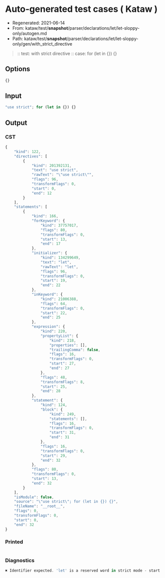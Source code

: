 # Auto-generated test cases ( Kataw )
- Regenerated: 2021-06-14
- From: kataw/test/__snapshot__/parser/declarations/let/let-sloppy-only/autogen.md
- Path: kataw/test/__snapshot__/parser/declarations/let/let-sloppy-only/gen/with_strict_directive
> :: test: with strict directive
> :: case: for (let in {}) {}
## Options

`````js
{}
`````
## Input

`````js
"use strict"; for (let in {}) {}
`````
## Output

### CST

```javascript
{
    "kind": 122,
    "directives": [
        {
            "kind": 201392131,
            "text": "use strict",
            "rawText": "\"use strict\"",
            "flags": 96,
            "transformFlags": 0,
            "start": 0,
            "end": 12
        }
    ],
    "statements": [
        {
            "kind": 166,
            "forKeyword": {
                "kind": 37757017,
                "flags": 80,
                "transformFlags": 0,
                "start": 13,
                "end": 17
            },
            "initializer": {
                "kind": 134299649,
                "text": "let",
                "rawText": "let",
                "flags": 96,
                "transformFlags": 0,
                "start": 19,
                "end": 22
            },
            "inKeyword": {
                "kind": 21006388,
                "flags": 64,
                "transformFlags": 0,
                "start": 22,
                "end": 25
            },
            "expression": {
                "kind": 220,
                "propertyList": {
                    "kind": 218,
                    "properties": [],
                    "trailingComma": false,
                    "flags": 16,
                    "transformFlags": 0,
                    "start": 27,
                    "end": 27
                },
                "flags": 48,
                "transformFlags": 8,
                "start": 25,
                "end": 28
            },
            "statement": {
                "kind": 124,
                "block": {
                    "kind": 249,
                    "statements": [],
                    "flags": 16,
                    "transformFlags": 0,
                    "start": 31,
                    "end": 31
                },
                "flags": 16,
                "transformFlags": 0,
                "start": 29,
                "end": 32
            },
            "flags": 80,
            "transformFlags": 0,
            "start": 13,
            "end": 32
        }
    ],
    "isModule": false,
    "source": "\"use strict\"; for (let in {}) {}",
    "fileName": "__root__",
    "flags": 0,
    "transformFlags": 0,
    "start": 0,
    "end": 32
}
```

### Printed

```javascript

```

### Diagnostics

```javascript
✖ Identifier expected. 'let' is a reserved word in strict mode - start: 22, end: 25

```

